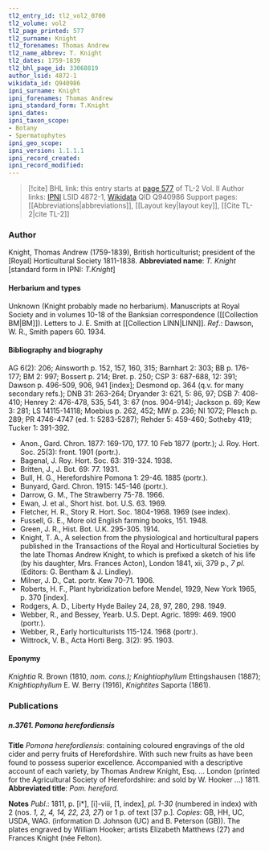 ```yaml
---
tl2_entry_id: tl2_vol2_0700
tl2_volume: vol2
tl2_page_printed: 577
tl2_surname: Knight
tl2_forenames: Thomas Andrew
tl2_name_abbrev: T. Knight
tl2_dates: 1759-1839
tl2_bhl_page_id: 33068819
author_lsid: 4872-1
wikidata_id: Q940986
ipni_surname: Knight
ipni_forenames: Thomas Andrew
ipni_standard_form: T.Knight
ipni_dates: 
ipni_taxon_scope: 
- Botany
- Spermatophytes
ipni_geo_scope: 
ipni_version: 1.1.1.1
ipni_record_created: 
ipni_record_modified:
---
```


> [!cite] BHL link: this entry starts at [page 577](https://www.biodiversitylibrary.org/page/33068819) of TL-2 Vol. II
> Author links: [IPNI](https://www.ipni.org/a/4872-1) LSID 4872-1, [Wikidata](https://www.wikidata.org/wiki/Q940986) QID Q940986
> Support pages: [[Abbreviations|abbreviations]], [[Layout key|layout key]], [[Cite TL-2|cite TL-2]]

### Author

Knight, Thomas Andrew (1759-1839), British horticulturist; president of the \[Royal\] Horticultural Society 1811-1838. 
**Abbreviated name**: *T. Knight* \[standard form in IPNI: *T.Knight*\]

#### Herbarium and types

Unknown (Knight probably made no herbarium). Manuscripts at Royal Society and in volumes 10-18 of the Banksian correspondence ([[Collection BM|BM]]). Letters to J. E. Smith at [[Collection LINN|LINN]].
*Ref*.: Dawson, W. R., Smith papers 60. 1934.

#### Bibliography and biography

AG 6(2): 206; Ainsworth p. 152, 157, 160, 315; Barnhart 2: 303; BB p. 176-177; BM 2: 997; Bossert p. 214; Bret. p. 250; CSP 3: 687-688, 12: 391; Dawson p. 496-509, 906, 941 \[index\]; Desmond op. 364 (q.v. for many secondary refs.); DNB 31: 263-264; Dryander 3: 621, 5: 86, 97; DSB 7: 408-410; Henrey 2: 476-478, 535, 541, 3: 67 (nos. 904-914); Jackson p. 69; Kew 3: 281; LS 14115-14118; Moebius p. 262, 452; MW p. 236; NI 1072; Plesch p. 289; PR 4746-4747 (ed. 1: 5283-5287); Rehder 5: 459-460; Sotheby 419; Tucker 1: 391-392.
- Anon., Gard. Chron. 1877: 169-170, 177. 10 Feb 1877 (portr.); J. Roy. Hort. Soc. 25(3): front. 1901 (portr.).
- Bagenal, J. Roy. Hort. Soc. 63: 319-324. 1938.
- Britten, J., J. Bot. 69: 77. 1931.
- Bull, H. G., Herefordshire Pomona 1: 29-46. 1885 (portr.).
- Bunyard, Gard. Chron. 1915: 145-146 (portr.).
- Darrow, G. M., The Strawberry 75-78. 1966.
- Ewan, J. et al., Short hist. bot. U.S. 63. 1969.
- Fletcher, H. R., Story R. Hort. Soc. 1804-1968. 1969 (see index).
- Fussell, G. E., More old English farming books, 151. 1948.
- Green, J. R., Hist. Bot. U.K. 295-305. 1914.
- Knight, T. A., A selection from the physiological and horticultural papers published in the Transactions of the Royal and Horticultural Societies by the late Thomas Andrew Knight, to which is prefixed a sketch of his life (by his daughter, Mrs. Frances Acton), London 1841, xii, 379 p., *7 pl*. (Editors: G. Bentham & J. Lindley).
- Milner, J. D., Cat. portr. Kew 70-71. 1906.
- Roberts, H. F., Plant hybridization before Mendel, 1929, New York 1965, p. 370 \[index\].
- Rodgers, A. D., Liberty Hyde Bailey 24, 28, 97, 280, 298. 1949.
- Webber, R., and Bessey, Yearb. U.S. Dept. Agric. 1899: 469. 1900 (portr.).
- Webber, R., Early horticulturists 115-124. 1968 (portr.).
- Wittrock, V. B., Acta Horti Berg. 3(2): 95. 1903.

#### Eponymy

*Knightia* R. Brown (1810, *nom. cons.); Knightiophyllum* Ettingshausen (1887); *Knightiophyllum* E. W. Berry (1916), *Knightites* Saporta (1861).

### Publications

##### n.3761. Pomona herefordiensis

**Title**
*Pomona herefordiensis*: containing coloured engravings of the old cider and perry fruits of Herefordshire. With such new fruits as have been found to possess superior excellence. Accompanied with a descriptive account of each variety, by Thomas Andrew Knight, Esq. ... London (printed for the Agricultural Society of Herefordshire: and sold by W. Hooker ...) 1811.
**Abbreviated title**: *Pom. hereford.*

**Notes**
*Publ*.: 1811, p. \[i\*\], \[i\]-viii, \[1, index\], *pl. 1-30* (numbered in index) with 2 (nos. *1, 2, 4, 14, 22, 23, 27*) or 1 p. of text \[37 p.\]. *Copies*: GB, HH, UC, USDA, WAG. (information D. Johnson (UC) and B. Peterson (GB)). The plates engraved by William Hooker; artists Elizabeth Matthews (27) and Frances Knight (née Felton).

